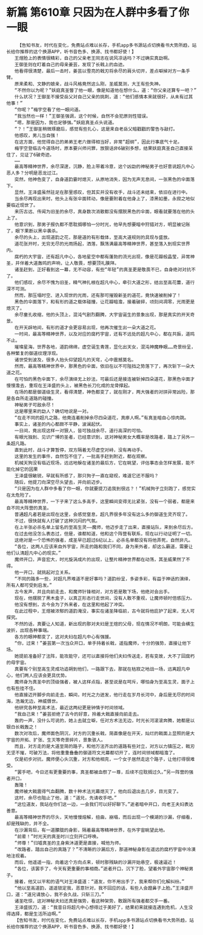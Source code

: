 # 新篇 第610章 只因为在人群中多看了你一眼
        【告知书友，时代在变化，免费站点难以长存，手机app多书源站点切换看书大势所趋，站长给你推荐的这个换源APP，听书音色多、换源、找书都好使！】
       王煊脸上的表情很精彩，自己的父亲老王同志在说风凉话吗？不过确实真勐啊。
       王御圣则在盯着自己的母亲姜芸，发现了长戟上的血迹。
       他看得很清楚，最后一击时，姜芸以雪亮的戟刃将余尽的肩头切开，差点噼掉对方一条手臂。
       原来柔和、文静的娘亲，战斗风格竟然这么刚，圣威莫测，大王有些失神。
       “不然你以为呢？”妖庭真圣瞥了他一眼，像是知道他在想什么，道：“你父亲还算专一吧？”
       什么状况？王御圣不接受岳父对自己父亲的挑刺，道：“他们感情本来就很好，从未有过其他事！”
       “你呢？”梅宇空看了他一眼问道。
       “我当然也一样！”王御圣强调，这个时候，自然不会犯原则性错误。
       “嗯，那是因为，我也足够强。”妖庭真圣点头说道。
       “？！”王御圣稍微琢磨后，感觉有些扎心，这是来自老岳父暗戳戳的警告与敲打。
       他感叹，男儿当自强！
       在这方面，他觉得自己的弟弟王老六做得相当好，非常“超纲”，因此行事底气十足。
       梅宇空登临古今道场时，原本要兴师问罪，放狠话非6破别多想，结果妖庭真圣自己直接呆住了，见证了6破奇迹。
       ……
       最高等精神世界，余尽深邃，沉静，脸上带着冷意，这个凶勐的神秘男子也好意说超凡中心恶人多？分明是恶龙过江。
       突然，他神色变了，自身道韵霎时熄灭，从原地消失，因为无声无息间，一张黑色的伞面落下。
       显然，王泽盛虽然驻足在那里感叹，但其实并没有收手，战斗还未结束，依旧在进行中。
       当余尽再现出来时，他头上有张伞面转动，像是要附着在他身上了，漆黑如墨，永寂之地似要临近现世了。
       来历古远、传闻为旧圣的余尽，真身数次消散都没有摆脱黑色的伞面，眼看就要落在他的头上了。
       他意识到，那男子报仇都不愿耽搁哪怕一分时光，他早先想要暗中狩猎对方，明显被记账了，眼下果断以黑伞袭杀。
       余尽的头上，出现道韵之花，那是道的有形载体，至高大道规则的具现与盛放。
       道花张开时，无穷无尽的光雨扬起，洒落，飘荡满最高等精神世界，甚至落入到现实世界内。
       腐朽的大宇宙，还有超凡中心，各地星空中都有蓬勃的流光出现，像是花瓣般晶莹，异常神圣，并伴着大道轰鸣的声响，让人敬畏，想要顶礼膜拜。
       诸圣赶到，正好看到这一幕，无不动容，有些“年轻”的真圣更是敬畏不已，自身绝对对抗不了。
       他们感叹，余尽不愧为旧圣，精气神扎根在超凡中心，牵引大道之形，结出至高花蕾，道行深不可测。
       然而，那压塌时空、进入现世的光雨，还有那可摧毁新圣的道花，竟快速被削掉了！
       黑色的伞面落下，和有形的道之载体碰撞，让花瓣暗澹，接着破碎，顷刻间凋零，光雨更是熄灭了。
       余尽童孔收缩，他的头顶上，混沌气剧烈翻腾，大宇宙诞生的景象出现，那是真实的开天奇景。
       在开天辟地间，有形的道才会更容易出现，他再次催生出一朵大道之花。
       一时间，最高等精神世界，以及对应的腐朽宇宙，还有不远处的超凡中心，都在共振，道鸣不止。
       璀璨星海，世界各地，道韵绵绵，虚空诞生青莲，显化出天女，混沌神魔睁眼……奇景纷呈，各种繁复的御道纹理浮现。
       诸世受到波及，很多人抬头仰望超凡的天穹，心中震撼莫名。
       然而，最高等精神世界中，那黑色的伞面，依旧在以不可阻挡之势落下了，再次斩下一朵大道之花。
       在可怕的黑色伞面下，余尽演绎无上妙法，可最后还是接连被斩掉四朵道花，那黑色伞面才慢慢澹去，重现在王泽盛的头上，被黑色长刀化成的龙骨撑起。
       在场的都是御道级生灵，看得清楚，神色都变了，就在刚才，两大强者的对拼异常凶险，那是各自所走道路的碰撞。
       神秘男子可敌余尽！
       这是哪里来的勐人？确切地说是一对。
       “在走不同的超凡之路，他竟连着削掉余尽四朵道花，真瘆人啊。”有真圣暗自心惊肉跳。
       事实上，诸圣的内心都颇不平静，波澜起伏。
       一日间，竟出现这样一对狠人，皆可独战余尽，道行高深的可怕。
       有眼光独到、见识广博的圣者，已经意识到，这对神秘男女大概率是改路者，踏上了另外一条超凡路。
       直到此时，战斗才算暂停，双方隔着无尽虚空对峙，没有再动手。
       这里的发生的事件，自然包不住了，一批高手赶到附近，都在观察。
       机械天狗没有临近现场，远远地躲在诸圣的最后方，它在眺望，评估事态会怎样发展，能不能化掉它的因果
       王泽盛很敏锐，早就有所感了，那只狗子一直在窥视，难道它还不服吗？
       随后，他提刀向深空尽头望去，并向前迈步。
       “只是因为在人群中多看了你一眼，你就要提刀追我到很远？！”机械狗子立刻跑了，感觉实在太危险了。
       最高等精神世界，一下子来了这么多高手，这里瞬间变得无比紧张，没有一个弱者，都是来自不同大阵营的真圣。
       普通超凡者若是出现在这里，会感觉窒息，超凡界很多年没有这么多的御道生灵齐现了。
       不过，很快就有人打破了这种沉闷的气氛。
       在上半张必杀名单上留名的至高生灵——魔师，他迈步走了出来，直接站队，来到余尽后方。
       在过去他没怎么表态过，但是，谁都知道，他和这个阵营有联系，现在以行动证明了一切。
       这绝对是一个恐怖的强者，成圣早已超过6纪以上，必杀名单都没有将他弄死，自然非凡。
       “各位，这两人应该来自外宇宙，所走的路和我们不同，身为来外者，却这么霸道，需要让他们认清超凡中心的现实。”
       魔师开口，声音宏大，时光旋涡成片的出现，让整片精神世界都在动荡，其圣威果然了不得。
       他一开口，就挑起对立关系。
       “不同的路多一些，对超凡界难道不是好事吗？道韵纷呈，多姿多彩，有益于神话的演绎，所有人都可受到启发。”
       古今发声，并且向前走去，和魔师针锋相对，对方若是敢下场，他绝对会出手。
       现在，他摆脱了黑木盒子，以真正形态行走世间，没有人敢不重视，让魔师顿时倍感压力。
       他没有想到，古今会为了外来者，在这里和他起了冲突。
       在此过程中，王煊被浓郁的道韵淹没，事实在诸圣降临前，古今就将他庇护了起来，无人可探究。
       不然的话，真要让人知道，新出现的那对夫妇是王煊的父母，现在情况不明朗，可能会横生波折，出现各种事端。
       各方的眼神都变了，这对夫妇在超凡中心有强援。
       “你，过来！”姜芸第一次当众开口，单手持着长戟，遥指魔师，十分的强势，直接让他下场。
       她提前准备好了法阵，能攻能守，还可以直接将他们夫妇传送走，若有变故，大不了回腐朽的母宇宙。
       真要有个别至高生灵成功追朔到他们，一路跟下去，那就在枯寂之地战一场，远离超凡中心，他们两人应该会更具优势。
       魔师身为真圣中的顶级强者，被人这样点指，甚至说是在呵斥，哪怕身为至高生灵，面子上也有些挂不住。
       他直接迈开脚步向前走去，瞬间，时光之力迸发，他行走在岁月长河中，身后是无尽的时间海，浩瀚无边，神威慑世。
       他研究各种至高术法，最近这两纪更是钟情于时间领域。
       “我自己来！”姜芸拒绝了古今的好意，拎着大戟直接向前走去。
       轰的一声，没什么可说的，她上去就立噼，任对方术法无边，时光长河滚滚奔腾，她都是以银白长戟轰之！
       数次对攻后，魔师面色阴沉，对方的沉重长戟，简直像是在开天，灿烂的戟面上显照的是大宇宙的开拓、扩张、生灭等奇景碎片，景象骇人。
       而且，对方走的是大道至简的路子，和他万法齐出的道路有些对立，对方以力镇压之，戟刃无坚不摧，可破万法，将他重重叠叠的御道符文光幕都切开了，连时间领域都暗澹了。
       仅是初步对抗，魔师便心头沉重，对方和他相克，一个女子居然走这个路子，让他打得很难受。
       “罢手吧，今日还有更重要的事，真圣都被血祭了一尊，后续不应耽搁过久。”另一阵营的强者开口。
       轰隆！
       魔师被大戟震得气血翻腾，数十种术法光幕熄灭了，他向后退出去几步，目光变了。
       这时，余尽也阻止了他，道：“道兄，先请收手吧。”
       “这位道友，我站在你们这一边，一会我们可以好好聊下。”逝者暗中开口，向老王夫妇表达善意。
       最高等精神世界的尽头，天地慢慢熔解，扭曲，崩塌，而后出现一个模湖的沙漏，仔细看，却是残缺的，并不全。
       在沙漏背后，有一道朦胧的身影，隔着最高等精神世界，在外宇宙眺望此地。
       “前辈！”时光天的真圣时川立刻开口呼唤。
       “师尊！”归墟真圣的主身紫沐道更是直接，喊他为师。
       “改路者，踏出自己的真路了？”不清晰的沙漏后方，那道神秘身影在遥远的腐朽宇宙中冷漠地注视着。
       而后，他遥遥一指，向着这个方向点来，顿时那残缺的沙漏开始悬空，极速逼近！
       “各位，该罢手了，今天有更重要的事相商。”逝者开口，沉下了脸，望着外宇宙那个神秘男子。
       接着，他又以平和的语气对王泽盛道：“道友，你不用出手了，我来帮你们化解纠纷。”
       “他以至高道韵，遥遥锁定我，恶意针对，我不回应的话，有些人会蹬鼻子上脸。”王泽盛开口，道：“道兄请放心，我不会久战，只斩三刀。”
       诸圣吃惊，这对神秘夫妇还真是强势，看这种架势，敢跟所有强者都交手一番。
       王泽盛拔刀，道：“我昔日将超凡中心想得过于美好了，结果初来就接连遇到危机，人生没得选择，都是生活所迫啊。”
       【告知书友，时代在变化，免费站点难以长存，手机app多书源站点切换看书大势所趋，站长给你推荐的这个换源APP，听书音色多、换源、找书都好使！】